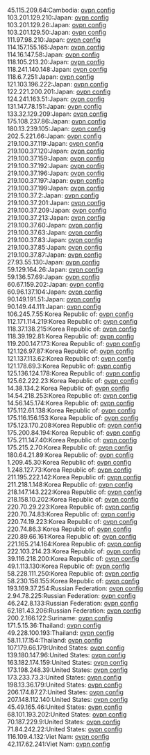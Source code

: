 45.115.209.64:Cambodia: [ovpn config](vpn/45_115_209_64.ovpn)  
103.201.129.210:Japan: [ovpn config](vpn/103_201_129_210.ovpn)  
103.201.129.26:Japan: [ovpn config](vpn/103_201_129_26.ovpn)  
103.201.129.50:Japan: [ovpn config](vpn/103_201_129_50.ovpn)  
111.97.98.210:Japan: [ovpn config](vpn/111_97_98_210.ovpn)  
114.157.155.165:Japan: [ovpn config](vpn/114_157_155_165.ovpn)  
114.16.147.58:Japan: [ovpn config](vpn/114_16_147_58.ovpn)  
118.105.213.20:Japan: [ovpn config](vpn/118_105_213_20.ovpn)  
118.241.140.148:Japan: [ovpn config](vpn/118_241_140_148.ovpn)  
118.6.7.251:Japan: [ovpn config](vpn/118_6_7_251.ovpn)  
121.103.196.222:Japan: [ovpn config](vpn/121_103_196_222.ovpn)  
122.221.200.201:Japan: [ovpn config](vpn/122_221_200_201.ovpn)  
124.241.163.51:Japan: [ovpn config](vpn/124_241_163_51.ovpn)  
131.147.78.151:Japan: [ovpn config](vpn/131_147_78_151.ovpn)  
133.32.129.209:Japan: [ovpn config](vpn/133_32_129_209.ovpn)  
175.108.237.86:Japan: [ovpn config](vpn/175_108_237_86.ovpn)  
180.13.239.105:Japan: [ovpn config](vpn/180_13_239_105.ovpn)  
202.5.221.66:Japan: [ovpn config](vpn/202_5_221_66.ovpn)  
219.100.37.119:Japan: [ovpn config](vpn/219_100_37_119.ovpn)  
219.100.37.120:Japan: [ovpn config](vpn/219_100_37_120.ovpn)  
219.100.37.159:Japan: [ovpn config](vpn/219_100_37_159.ovpn)  
219.100.37.192:Japan: [ovpn config](vpn/219_100_37_192.ovpn)  
219.100.37.196:Japan: [ovpn config](vpn/219_100_37_196.ovpn)  
219.100.37.197:Japan: [ovpn config](vpn/219_100_37_197.ovpn)  
219.100.37.199:Japan: [ovpn config](vpn/219_100_37_199.ovpn)  
219.100.37.2:Japan: [ovpn config](vpn/219_100_37_2.ovpn)  
219.100.37.201:Japan: [ovpn config](vpn/219_100_37_201.ovpn)  
219.100.37.209:Japan: [ovpn config](vpn/219_100_37_209.ovpn)  
219.100.37.213:Japan: [ovpn config](vpn/219_100_37_213.ovpn)  
219.100.37.60:Japan: [ovpn config](vpn/219_100_37_60.ovpn)  
219.100.37.63:Japan: [ovpn config](vpn/219_100_37_63.ovpn)  
219.100.37.83:Japan: [ovpn config](vpn/219_100_37_83.ovpn)  
219.100.37.85:Japan: [ovpn config](vpn/219_100_37_85.ovpn)  
219.100.37.87:Japan: [ovpn config](vpn/219_100_37_87.ovpn)  
27.93.55.130:Japan: [ovpn config](vpn/27_93_55_130.ovpn)  
59.129.164.26:Japan: [ovpn config](vpn/59_129_164_26.ovpn)  
59.136.57.69:Japan: [ovpn config](vpn/59_136_57_69.ovpn)  
60.67.159.202:Japan: [ovpn config](vpn/60_67_159_202.ovpn)  
60.96.137.104:Japan: [ovpn config](vpn/60_96_137_104.ovpn)  
90.149.191.51:Japan: [ovpn config](vpn/90_149_191_51.ovpn)  
90.149.44.111:Japan: [ovpn config](vpn/90_149_44_111.ovpn)  
106.245.7.55:Korea Republic of: [ovpn config](vpn/106_245_7_55.ovpn)  
112.171.114.219:Korea Republic of: [ovpn config](vpn/112_171_114_219.ovpn)  
118.37.138.215:Korea Republic of: [ovpn config](vpn/118_37_138_215.ovpn)  
118.39.192.81:Korea Republic of: [ovpn config](vpn/118_39_192_81.ovpn)  
119.200.147.173:Korea Republic of: [ovpn config](vpn/119_200_147_173.ovpn)  
121.126.97.87:Korea Republic of: [ovpn config](vpn/121_126_97_87.ovpn)  
121.137.113.62:Korea Republic of: [ovpn config](vpn/121_137_113_62.ovpn)  
121.178.69.3:Korea Republic of: [ovpn config](vpn/121_178_69_3.ovpn)  
125.136.124.178:Korea Republic of: [ovpn config](vpn/125_136_124_178.ovpn)  
125.62.222.23:Korea Republic of: [ovpn config](vpn/125_62_222_23.ovpn)  
14.38.134.2:Korea Republic of: [ovpn config](vpn/14_38_134_2.ovpn)  
14.54.218.253:Korea Republic of: [ovpn config](vpn/14_54_218_253.ovpn)  
14.56.145.174:Korea Republic of: [ovpn config](vpn/14_56_145_174.ovpn)  
175.112.61.138:Korea Republic of: [ovpn config](vpn/175_112_61_138.ovpn)  
175.116.156.153:Korea Republic of: [ovpn config](vpn/175_116_156_153.ovpn)  
175.123.170.208:Korea Republic of: [ovpn config](vpn/175_123_170_208.ovpn)  
175.200.84.194:Korea Republic of: [ovpn config](vpn/175_200_84_194.ovpn)  
175.211.147.40:Korea Republic of: [ovpn config](vpn/175_211_147_40.ovpn)  
175.215.2.70:Korea Republic of: [ovpn config](vpn/175_215_2_70.ovpn)  
180.64.21.89:Korea Republic of: [ovpn config](vpn/180_64_21_89.ovpn)  
1.209.45.30:Korea Republic of: [ovpn config](vpn/1_209_45_30.ovpn)  
1.248.127.73:Korea Republic of: [ovpn config](vpn/1_248_127_73.ovpn)  
211.195.222.142:Korea Republic of: [ovpn config](vpn/211_195_222_142.ovpn)  
211.218.1.148:Korea Republic of: [ovpn config](vpn/211_218_1_148.ovpn)  
218.147.143.222:Korea Republic of: [ovpn config](vpn/218_147_143_222.ovpn)  
218.158.10.202:Korea Republic of: [ovpn config](vpn/218_158_10_202.ovpn)  
220.70.29.223:Korea Republic of: [ovpn config](vpn/220_70_29_223.ovpn)  
220.70.74.83:Korea Republic of: [ovpn config](vpn/220_70_74_83.ovpn)  
220.74.19.223:Korea Republic of: [ovpn config](vpn/220_74_19_223.ovpn)  
220.74.86.3:Korea Republic of: [ovpn config](vpn/220_74_86_3.ovpn)  
220.89.66.161:Korea Republic of: [ovpn config](vpn/220_89_66_161.ovpn)  
221.165.214.164:Korea Republic of: [ovpn config](vpn/221_165_214_164.ovpn)  
222.103.214.23:Korea Republic of: [ovpn config](vpn/222_103_214_23.ovpn)  
39.116.218.200:Korea Republic of: [ovpn config](vpn/39_116_218_200.ovpn)  
49.1.113.130:Korea Republic of: [ovpn config](vpn/49_1_113_130.ovpn)  
58.228.111.250:Korea Republic of: [ovpn config](vpn/58_228_111_250.ovpn)  
58.230.158.155:Korea Republic of: [ovpn config](vpn/58_230_158_155.ovpn)  
193.169.37.254:Russian Federation: [ovpn config](vpn/193_169_37_254.ovpn)  
2.94.78.225:Russian Federation: [ovpn config](vpn/2_94_78_225.ovpn)  
46.242.8.133:Russian Federation: [ovpn config](vpn/46_242_8_133.ovpn)  
62.181.43.206:Russian Federation: [ovpn config](vpn/62_181_43_206.ovpn)  
200.2.166.122:Suriname: [ovpn config](vpn/200_2_166_122.ovpn)  
171.5.15.36:Thailand: [ovpn config](vpn/171_5_15_36.ovpn)  
49.228.100.193:Thailand: [ovpn config](vpn/49_228_100_193.ovpn)  
58.11.17.154:Thailand: [ovpn config](vpn/58_11_17_154.ovpn)  
107.179.66.179:United States: [ovpn config](vpn/107_179_66_179.ovpn)  
139.180.147.96:United States: [ovpn config](vpn/139_180_147_96.ovpn)  
163.182.174.159:United States: [ovpn config](vpn/163_182_174_159.ovpn)  
173.198.248.39:United States: [ovpn config](vpn/173_198_248_39.ovpn)  
173.233.73.3:United States: [ovpn config](vpn/173_233_73_3.ovpn)  
198.13.36.179:United States: [ovpn config](vpn/198_13_36_179.ovpn)  
206.174.87.27:United States: [ovpn config](vpn/206_174_87_27.ovpn)  
207.148.112.140:United States: [ovpn config](vpn/207_148_112_140.ovpn)  
45.49.165.46:United States: [ovpn config](vpn/45_49_165_46.ovpn)  
68.101.193.202:United States: [ovpn config](vpn/68_101_193_202.ovpn)  
70.187.229.9:United States: [ovpn config](vpn/70_187_229_9.ovpn)  
71.84.242.22:United States: [ovpn config](vpn/71_84_242_22.ovpn)  
116.109.4.132:Viet Nam: [ovpn config](vpn/116_109_4_132.ovpn)  
42.117.62.241:Viet Nam: [ovpn config](vpn/42_117_62_241.ovpn)  
